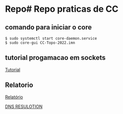 # Repo# Repo praticas de CC

## comando para iniciar o core

```shell
$ sudo systemctl start core-daemon.service
$ sudo core-gui CC-Topo-2022.imn
```

## tutorial progamacao em sockets

[Tutorial](https://www.youtube.com/watch?v=DmrZyNiE6M4)

## Relatorio

[Relatório](https://docs.google.com/document/d/1N-J8ct-WkR4kMiXe48vnhXoaZJxpIakh-w3DeXupy48/edit#)

[DNS RESULOTION](http://www.tcpipguide.com/free/t_DNSNameResolutionProcess-2.htm)
